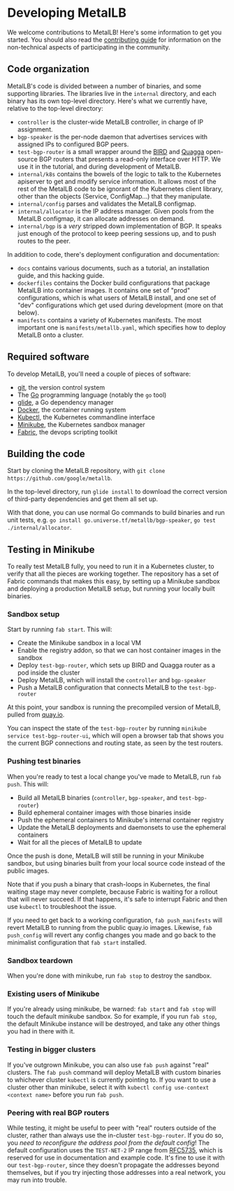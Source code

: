 # Developing MetalLB

We welcome contributions to MetalLB! Here's some information to get
you started. You should also read
the [contributing guide](/CONTRIBUTING.md) for information on the
non-technical aspects of participating in the community.

## Code organization

MetalLB's code is divided between a number of binaries, and some
supporting libraries. The libraries live in the `internal` directory,
and each binary has its own top-level directory. Here's what we
currently have, relative to the top-level directory:
- `controller` is the cluster-wide MetalLB controller, in charge of
  IP assignment.
- `bgp-speaker` is the per-node daemon that advertises services with
  assigned IPs to configured BGP peers.
- `test-bgp-router` is a small wrapper around
  the [BIRD](http://bird.network.cz)
  and [Quagga](http://www.nongnu.org/quagga) open-source BGP routers
  that presents a read-only interface over HTTP. We use it in the
  tutorial, and during development of MetalLB.
- `internal/k8s` contains the bowels of the logic to talk to the
  Kubernetes apiserver to get and modify service information. It
  allows most of the rest of the MetalLB code to be ignorant of the
  Kubernetes client library, other than the objects (Service,
  ConfigMap...) that they manipulate.
- `internal/config` parses and validates the MetalLB configmap.
- `internal/allocator` is the IP address manager. Given pools from the
  MetalLB configmap, it can allocate addresses on demand.
- `internal/bgp` is a _very_ stripped down implementation of BGP. It
  speaks just enough of the protocol to keep peering sessions up, and
  to push routes to the peer.

In addition to code, there's deployment configuration and
documentation:
- `docs` contains various documents, such as a tutorial, an
  installation guide, and this hacking guide.
- `dockerfiles` contains the Docker build configurations that package
  MetalLB into container images. It contains one set of "prod"
  configurations, which is what users of MetalLB install, and one set
  of "dev" configurations which get used during development (more on
  that below).
- `manifests` contains a variety of Kubernetes manifests. The most
  important one is `manifests/metallb.yaml`, which specifies how to
  deploy MetalLB onto a cluster.

## Required software

To develop MetalLB, you'll need a couple of pieces of software:
- [git](https://git-scm.com), the version control system
- The [Go](https://golang.org) programming language (notably the `go`
  tool)
- [glide](https://github.com/Masterminds/glide), a Go dependency
  manager
- [Docker](https://www.docker.com/docker-community), the container
  running system
- [Kubectl](https://kubernetes.io/docs/tasks/tools/install-kubectl/), the Kubernetes commandline interface
- [Minikube](https://kubernetes.io/docs/tasks/tools/install-minikube/), the Kubernetes sandbox manager
- [Fabric](http://www.fabfile.org/), the devops scripting toolkit

## Building the code

Start by cloning the MetalLB repository, with `git clone
https://github.com/google/metallb`.

In the top-level directory, run `glide install` to download the
correct version of third-party dependencies and get them all set up.

With that done, you can use normal Go commands to build binaries and
run unit tests, e.g. `go install go.universe.tf/metallb/bgp-speaker`,
`go test ./internal/allocator`.

## Testing in Minikube

To really test MetalLB fully, you need to run it in a Kubernetes
cluster, to verify that all the pieces are working together. The
repository has a set of Fabric commands that makes this easy, by
setting up a Minikube sandbox and deploying a production MetalLB
setup, but running your locally built binaries.

### Sandbox setup

Start by running `fab start`. This will:
- Create the Minikube sandbox in a local VM
- Enable the registry addon, so that we can host container images in the sandbox
- Deploy `test-bgp-router`, which sets up BIRD and Quagga router as a
  pod inside the cluster
- Deploy MetalLB, which will install the `controller` and `bgp-speaker`
- Push a MetalLB configuration that connects MetalLB to the `test-bgp-router`

At this point, your sandbox is running the precompiled version of
MetalLB, pulled from [quay.io](https://quay.io/metallb).

You can inspect the state of the `test-bgp-router` by running
`minikube service test-bgp-router-ui`, which will open a browser tab
that shows you the current BGP connections and routing state, as seen
by the test routers.

### Pushing test binaries

When you're ready to test a local change you've made to MetalLB, run
`fab push`. This will:
- Build all MetalLB binaries (`controller`, `bgp-speaker`, and `test-bgp-router`)
- Build ephemeral container images with those binaries inside
- Push the ephemeral containers to Minikube's internal container registry
- Update the MetalLB deployments and daemonsets to use the ephemeral containers
- Wait for all the pieces of MetalLB to update

Once the push is done, MetalLB will still be running in your Minikube
sandbox, but using binaries built from your local source code instead
of the public images.

Note that if you push a binary that crash-loops in Kubernetes, the
final waiting stage may never complete, because Fabric is waiting for
a rollout that will never succeed. If that happens, it's safe to
interrupt Fabric and then use `kubectl` to troubleshoot the issue.

If you need to get back to a working configuration, `fab
push_manifests` will revert MetalLB to running from the public quay.io
images. Likewise, `fab push_config` will revert any config changes you
made and go back to the minimalist configuration that `fab start`
installed.

### Sandbox teardown

When you're done with minikube, run `fab stop` to destroy the sandbox.

### Existing users of Minikube

If you're already using minikube, be warned: `fab start` and `fab
stop` will touch the default minikube sandbox. So for example, if you
run `fab stop`, the default Minikube instance will be destroyed, and
take any other things you had in there with it.

### Testing in bigger clusters

If you've outgrown Minikube, you can also use `fab push` against
"real" clusters. The `fab push` command will deploy MetalLB with
custom binaries to whichever cluster `kubectl` is currently pointing
to. If you want to use a cluster other than minikube, select it with
`kubectl config use-context <context name>` before you run `fab push`.

### Peering with real BGP routers

While testing, it might be useful to peer with "real" routers outside
of the cluster, rather than always use the in-cluster
`test-bgp-router`. If you do so, you *need to reconfigure the address
pool from the default config*! The default configuration uses the
`TEST-NET-2` IP range
from [RFC5735](https://tools.ietf.org/html/rfc5735), which is reserved
for use in documentation and example code. It's fine to use it with
our `test-bgp-router`, since they doesn't propagate the addresses
beyond themselves, but if you try injecting those addresses into a
real network, you may run into trouble.
